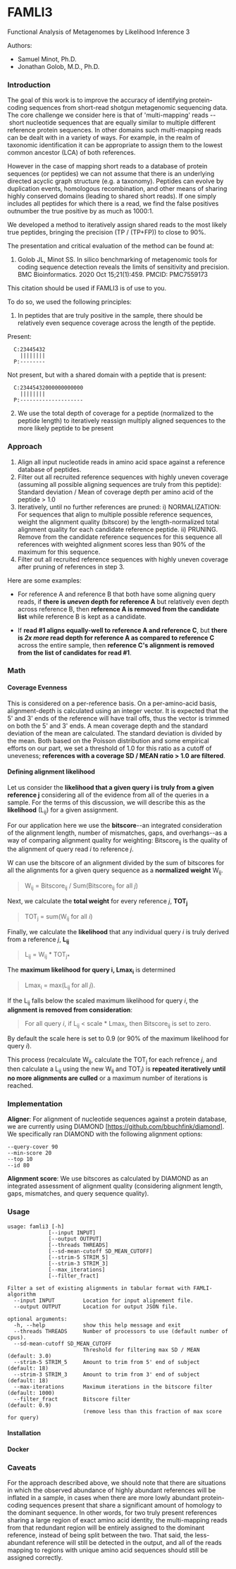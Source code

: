 # FAMLI3
Functional Analysis of Metagenomes by Likelihood Inference 3

Authors: 

  * Samuel Minot, Ph.D.
  * Jonathan Golob, M.D., Ph.D.


### Introduction

The goal of this work is to improve the accuracy of identifying protein-coding sequences
from short-read shotgun metagenomic sequencing data. The core challenge we consider here
is that of 'multi-mapping' reads -- short nucleotide sequences that are equally similar to
multiple different reference protein sequences. In other domains such multi-mapping reads can
be dealt with in a variety of ways. For example, in the realm of taxonomic identification
it can be appropriate to assign them to the lowest common ancestor (LCA) of both references. 

However in the case of mapping short reads to a database of protein sequences (or peptides) we can not
assume that there is an underlying directed acyclic graph structure (e.g. a taxonomy). Peptides
can evolve by duplication events, homologous recombination, and other means of sharing highly conserved
domains (leading to shared short reads). If one simply includes all peptides for which there is a read,
we find the false positives outnumber the true positive by as much as 1000:1. 

We developed a method to iteratively assign shared reads to the most likely true peptides, bringing the 
precision (TP / (TP+FP)) to close to 90%. 

The presentation and critical evaluation of the method can be found at:
1.  Golob JL, Minot SS. In silico benchmarking of metagenomic tools for coding sequence detection reveals the limits of sensitivity and precision. BMC Bioinformatics. 2020 Oct 15;21(1):459. PMCID: PMC7559173

This citation should be used if FAMLI3 is of use to you.

To do so, we used the following principles:


  1. In peptides that are truly positive in the sample, there should be relatively even sequence 
  coverage across the length of the peptide. 
 
 Present:
 
```
  C:23445432
    ||||||||
  P:--------
```

Not present, but with a shared domain with a peptide that is present:
```
  C:23445432000000000000
    ||||||||
  P:--------------------
```

  2. We use the total depth of coverage for a peptide (normalized to the peptide length) to 
  iteratively reassign multiply aligned sequences to the more likely peptide to be present

### Approach

  1. Align all input nucleotide reads in amino acid space against a reference database of peptides.
  2. Filter out all recruited reference sequences with highly uneven coverage (assuming all
  possible aligning sequences are truly from this peptide):
  Standard deviation / Mean of coverage depth per amino acid of the peptide > 1.0
  3. Iteratively, until no further references are pruned: 
  i) NORMALIZATION: For sequences that align to multiple possible reference sequences, weight the alignment quality
  (bitscore) by the length-normalized total alignment quality for each candidate reference peptide. 
  ii) PRUNING. Remove from the candidate reference sequences for this sequence all references with 
  weighted alignment scores less than 90% of the maximum for this sequence. 
  4. Filter out all recruited reference sequences with highly uneven coverage after pruning of references in step 3.

Here are some examples:

  * For reference A and reference B that both have some aligning query reads, if **there is _uneven_ depth for reference A** 
  but relatively even depth across reference B, then **reference A is removed from the candidate list** while reference B 
  is kept as a candidate.

  * If **read #1 aligns equally-well to reference A and reference C**, but **there is _2x more_ read depth for reference A as 
  compared to reference C** across the entire sample, then **reference C's alignment is removed from the list of candidates 
  for read #1**.


### Math

#### Coverage Evenness
This is considered on a per-reference basis. On a per-amino-acid basis, alignment-depth is calculated using an integer vector. 
It is expected that the 5' and 3' ends of the reference will have trail offs, thus the vector is trimmed on both the 5' and 3' 
ends. A mean coverage depth and the standard deviation of the mean are calculated. The standard deviation is divided by the 
mean. Both based on the Poisson distribution and some empirical efforts on our part, we set a threshold of 1.0 for this ratio 
as a cutoff of uneveness; **references with a coverage SD / MEAN ratio > 1.0 are filtered**. 

#### Defining alignment likelihood

Let us consider the **likelihood that a given query i is truly from a given reference j** considering all of the evidence from all of the queries in a sample. For the terms of this discussion, we will describe this as the **likelihood** (L<sub>ij</sub>) for a given assignment. 

For our application here we use the **bitscore**--an integrated consideration of the alignment length, number of mismatches, gaps, and overhangs--as a way of comparing alignment quality for weighting: Bitscore<sub>ij</sub> is the quality of the alignment of query read *i* to reference *j*.

W can use the bitscore of an alignment divided by the sum of bitscores for all the alignments for a given query sequence as a **normalized weight** W<sub>ij</sub>. 

>W<sub>ij</sub> = Bitscore<sub>ij</sub> / Sum(Bitscore<sub>ij</sub> for all *j*) 

Next, we calculate the **total weight** for every reference *j*, **TOT<sub>j</sub>**

>TOT<sub>j</sub> = sum(W<sub>ij</sub> for all *i*)

Finally, we calculate the **likelihood** that any individual query *i* is truly derived from a reference *j*, **L<sub>ij</sub>**

>L<sub>ij</sub> = W<sub>ij</sub> * TOT<sub>j*

The **maximum likelihood for query i, Lmax<sub>i</sub>** is determined 
>Lmax<sub>i</sub> = max(L<sub>ij</sub> for all *j*).

If the L<sub>ij</sub> falls below the scaled maximum likelihood for query *i*, the **alignment is removed from consideration**:

>For all query *i*, 
>if L<sub>ij</sub> < scale * Lmax<sub>i</sub>, 
>then Bitscore<sub>ij</sub> is set to zero.


By default the scale here is set to 0.9 (or 90% of the maximum likelihood for query *i*).

This process (recalculate W<sub>ij</sub>, calculate the TOT<sub>j</sub> for each refrence *j*, and then calculate a 
L<sub>ij</sub> using the new W<sub>ij</sub> and TOT<sub>j</sub>) is **repeated iteratively until no more alignments 
are culled** or a maximum number of iterations is reached. 


### Implementation

**Aligner**: For alignment of nucleotide sequences against a protein database, we are currently using
DIAMOND [https://github.com/bbuchfink/diamond]. We specifically ran DIAMOND with the following alignment options:
```
--query-cover 90
--min-score 20
--top 10
--id 80
```

**Alignment score**: We use bitscores as calculated by DIAMOND as an integrated assessment of alignment quality 
(considering alignment length, gaps, mismatches, and query sequence quality).


### Usage

```
usage: famli3 [-h] 
             [--input INPUT] 
             [--output OUTPUT] 
             [--threads THREADS] 
             [--sd-mean-cutoff SD_MEAN_CUTOFF]
             [--strim-5 STRIM_5] 
             [--strim-3 STRIM_3]
             [--max_iterations]
             [--filter_fract]

Filter a set of existing alignments in tabular format with FAMLI-algorithm
  --input INPUT         Location for input alignement file.
  --output OUTPUT       Location for output JSON file.

optional arguments:
  -h, --help            show this help message and exit
  --threads THREADS     Number of processors to use (default number of cpus).
  --sd-mean-cutoff SD_MEAN_CUTOFF
                        Threshold for filtering max SD / MEAN (default: 3.0)
  --strim-5 STRIM_5     Amount to trim from 5' end of subject (default: 18)
  --strim-3 STRIM_3     Amount to trim from 3' end of subject (default: 18)
  --max-iterations      Maximum iterations in the bitscore filter (default: 1000)
  --filter_fract        Bitscore filter                       (default: 0.9)
                        (remove less than this fraction of max score for query)

```

#### Installation


#### Docker



### Caveats

For the approach described above, we should note that there are situations in which the observed abundance
of highly abundant references will be inflated in a sample, in cases when there are more lowly abundant 
protein-coding sequences present that share a significant amount of homology to the dominant sequence. 
In other words, for two truly present references sharing a large region of exact amino acid identity, the 
multi-mapping reads from that redundant region will be entirely assigned to the dominant reference, instead
of being split between the two. That said, the less-abundant reference will still be detected in the output,
and all of the reads mapping to regions with unique amino acid sequences should still be assigned correctly.
